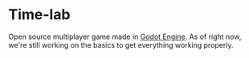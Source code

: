 # Time-lab
Open source multiplayer game made in [Godot Engine](https://github.com/godotengine/godot).
As of right now, we're still working on the basics to get everything working properly.
